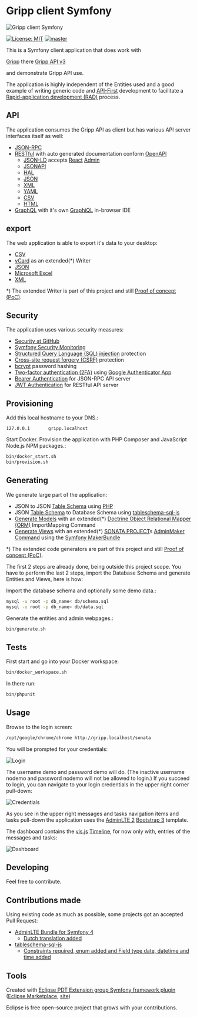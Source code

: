 # Gripp client Symfony

![Gripp client Symfony](./docs/gripp_client_symfony.png?raw=true "Gripp client Symfony")

[![License: MIT](https://img.shields.io/badge/License-MIT-blue.svg)](https://raw.githubusercontent.com/noud/gripp_api/master/LICENSE)
[![master](https://img.shields.io/badge/current-dev-aa11ff.svg)](https://github.com/noud/gripp_client_symfony/releases)

This is a Symfony client application that does work with

[Gripp](https://www.gripp.com) there [Gripp API v3](https://github.com/noud/gripp_api)

and demonstrate Gripp API use.

The application is highly independent of the Entities used and a good example of writing generic code and [API-First](https://swagger.io/resources/articles/adopting-an-api-first-approach/) development to facilitate a [Rapid-application development (RAD)](https://en.wikipedia.org/wiki/Rapid_application_development) process.

## API

The application consumes the Gripp API as client but has various API server interfaces itself as well:
- [JSON-RPC](https://www.jsonrpc.org/specification)
- [RESTful](https://en.wikipedia.org/wiki/Representational_state_transfer) with auto generated documentation conform [OpenAPI](https://swagger.io/specification/)
     - [JSON-LD](https://json-ld.org/) accepts [React](https://reactjs.org/) [Admin](https://marmelab.com/react-admin/)
     - [JSONAPI](http://jsonapi.org/)
     - [HAL](http://stateless.co/hal_specification.html)
     - [JSON](https://www.json.org/)
     - [XML](https://www.w3.org/XML/)
     - [YAML](http://yaml.org/)
     - [CSV](https://tools.ietf.org/html/rfc4180)
     - [HTML](https://whatwg.org/)
- [GraphQL](https://en.wikipedia.org/wiki/GraphQL) with it's own [GraphiQL](https://github.com/graphql/graphiql/tree/master/packages/graphiql#readme) in-browser IDE

## export

The web application is able to export it's data to your desktop:
 - [CSV](https://en.wikipedia.org/wiki/Comma-separated_values)
 - [vCard](https://en.wikipedia.org/wiki/VCard) as an extended(*) Writer
 - [JSON](https://en.wikipedia.org/wiki/JSON)
 - [Microsoft Excel](https://en.wikipedia.org/wiki/Microsoft_Excel#File_formats)
 - [XML](https://en.wikipedia.org/wiki/XML)

*) The extended Writer is part of this project and still [Proof of concept (PoC)](https://en.wikipedia.org/wiki/Proof_of_concept).

## Security

The application uses various security measures:
- [Security at GitHub](https://github.com/security)
- [Symfony Security Monitoring](https://security.symfony.com)
- [Structured Query Language (SQL) injection](https://en.wikipedia.org/wiki/SQL_injection) protection
- [Cross-site request forgery (CSRF)](https://en.wikipedia.org/wiki/Cross-site_request_forgery) protection
- [bcrypt](https://en.wikipedia.org/wiki/Bcrypt) password hashing
- [Two-factor authentication (2FA)](https://en.wikipedia.org/wiki/Multi-factor_authentication) using [Google Authenticator App](https://play.google.com/store/apps/details?id=com.google.android.apps.authenticator2)
- [Bearer Authentication](https://swagger.io/docs/specification/authentication/bearer-authentication) for JSON-RPC API server
- [JWT Authentication](https://jwt.io/) for RESTful API server

## Provisioning

Add this local hostname to your DNS.:
```shell
127.0.0.1       gripp.localhost
```
Start Docker. Provision the application with PHP Composer and JavaScript Node.js NPM packages.:
```bash
bin/docker_start.sh
bin/provision.sh
```
## Generating

We generate large part of the application:
- JSON to JSON [Table Schema](https://frictionlessdata.io/specs/table-schema) using [PHP](https://php.net)
- JSON [Table Schema](https://frictionlessdata.io/specs/table-schema) to Database Schema using [tableschema-sql-js](https://github.com/frictionlessdata/tableschema-sql-js)
- [Generate Models](https://symfony.com/doc/current/doctrine/reverse_engineering.html) with an extended(*) [Doctrine Object Relational Mapper (ORM)](https://www.doctrine-project.org/projects/orm.html) ImportMapping Command
- [Generate Views](https://symfony.com/doc/master/bundles/SonataAdminBundle/reference/console.html#make-sonata-admin) with an extended(*) [SONATA PROJECT](https://sonata-project.org/)s [AdminMaker Command](https://symfony.com/doc/master/bundles/SonataAdminBundle/reference/console.html#make-sonata-admin) using the [Symfony MakerBundle](https://symfony.com/doc/current/bundles/SymfonyMakerBundle)

*) The extended code generators are part of this project and still [Proof of concept (PoC)](https://en.wikipedia.org/wiki/Proof_of_concept).

The first 2 steps are already done, being outside this project scope. You have to perform the last 2 steps, import the Database Schema and generate Entities and Views, here is how:

Import the database schema and optionally some demo data.:
```bash
mysql -u root -p db_name< db/schema.sql
mysql -u root -p db_name< db/data.sql
```
Generate the entities and admin webpages.:
```bash
bin/generate.sh
```
## Tests

First start and go into your Docker workspace:
```bash
bin/docker_workspace.sh
```
In there run:
```bash
bin/phpunit
```

## Usage

Browse to the login screen:
```bash
/opt/google/chrome/chrome http://gripp.localhost/sonata
```
You will be prompted for your credentials:

![Login](./docs/sonata_login.png?raw=true "Login")

The username demo and password demo will do. (The inactive username nodemo and password nodemo will not be allowed to login.) If you succeed to login, you can navigate to your login credentials in the upper right corner pull-down:

![Credentials](./docs/sonata_credentials.png?raw=true "Credentials")

As you see in the upper right messages and tasks navigation items and tasks pull-down the application uses the [AdminLTE 2](https://adminlte.io/preview) [Bootstrap 3](https://getbootstrap.com/docs/3.4/) template.

The dashboard contains the [vis.js](https://visjs.org) [Timeline](https://visjs.org/timeline_examples.html), for now only with, entries of the messages and tasks:

![Dashboard](./docs/sonata_dashboard.png?raw=true "Dashboard")

## Developing

Feel free to contribute.

## Contributions made

Using existing code as much as possible, some projects got an accepted Pull Request:
- [AdminLTE Bundle for Symfony 4](https://github.com/kevinpapst/AdminLTEBundle)
	- [Dutch translation added](https://github.com/kevinpapst/AdminLTEBundle/commit/9efc0f388ab908c7187ce7cbfc7d4ef6173e7da5#diff-f1f6a7153c98d120f1ff1ef005ce142e)
- [tableschema-sql-js](https://github.com/frictionlessdata/tableschema-sql-js)
	- [Constraints required, enum added and Field type date, datetime and time added](https://github.com/frictionlessdata/tableschema-sql-js/commit/aff64731771ce095d521373182d4f080fb5f84d2)

## Tools

Created with [Eclipse PDT Extension group Symfony framework plugin](http://p2-dev.pdt-extensions.org)
 ([Eclipse Marketplace](http://marketplace.eclipse.org/content/doctrine-plugin), [site](http://p2-dev.pdt-extensions.org/frameworks.html))   

Eclipse is free open-source project that grows with your contributions.